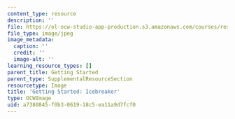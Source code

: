 ```yaml
---
content_type: resource
description: ''
file: https://ol-ocw-studio-app-production.s3.amazonaws.com/courses/res-3-002-collaborative-design-and-creative-expression-with-arduino-microcontrollers-january-iap-2017/a7380845f0b3061918c5ea11a9d7fcf0_GettingStartedIcebreaker.jpg
file_type: image/jpeg
image_metadata:
  caption: ''
  credit: ''
  image-alt: ''
learning_resource_types: []
parent_title: Getting Started
parent_type: SupplementalResourceSection
resourcetype: Image
title: 'Getting Started: Icebreaker'
type: OCWImage
uid: a7380845-f0b3-0619-18c5-ea11a9d7fcf0
---
```

